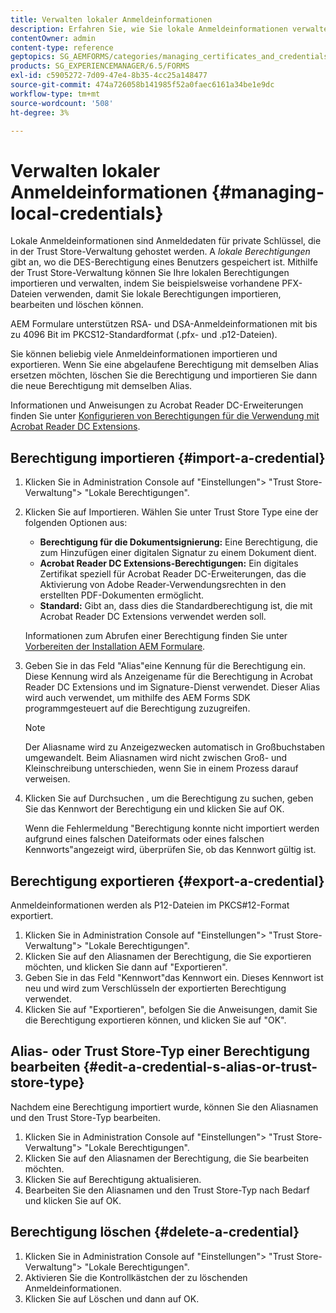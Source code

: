 ```yaml
---
title: Verwalten lokaler Anmeldeinformationen
description: Erfahren Sie, wie Sie lokale Anmeldeinformationen verwalten.
contentOwner: admin
content-type: reference
geptopics: SG_AEMFORMS/categories/managing_certificates_and_credentials
products: SG_EXPERIENCEMANAGER/6.5/FORMS
exl-id: c5905272-7d09-47e4-8b35-4cc25a148477
source-git-commit: 474a726058b141985f52a0faec6161a34be1e9dc
workflow-type: tm+mt
source-wordcount: '508'
ht-degree: 3%

---
```


# Verwalten lokaler Anmeldeinformationen {#managing-local-credentials}

Lokale Anmeldeinformationen sind Anmeldedaten für private Schlüssel, die in der Trust Store-Verwaltung gehostet werden. A *lokale Berechtigungen* gibt an, wo die DES-Berechtigung eines Benutzers gespeichert ist. Mithilfe der Trust Store-Verwaltung können Sie Ihre lokalen Berechtigungen importieren und verwalten, indem Sie beispielsweise vorhandene PFX-Dateien verwenden, damit Sie lokale Berechtigungen importieren, bearbeiten und löschen können.

AEM Formulare unterstützen RSA- und DSA-Anmeldeinformationen mit bis zu 4096 Bit im PKCS12-Standardformat (.pfx- und .p12-Dateien).

Sie können beliebig viele Anmeldeinformationen importieren und exportieren. Wenn Sie eine abgelaufene Berechtigung mit demselben Alias ersetzen möchten, löschen Sie die Berechtigung und importieren Sie dann die neue Berechtigung mit demselben Alias.

Informationen und Anweisungen zu Acrobat Reader DC-Erweiterungen finden Sie unter [Konfigurieren von Berechtigungen für die Verwendung mit Acrobat Reader DC Extensions](/help/forms/using/admin-help/configuring-credentials-acrobat-reader-dc.md#configuring-credentials-for-use-with-acrobat-reader-dc-extensions).

## Berechtigung importieren {#import-a-credential}

1. Klicken Sie in Administration Console auf &quot;Einstellungen&quot;> &quot;Trust Store-Verwaltung&quot;> &quot;Lokale Berechtigungen&quot;.
1. Klicken Sie auf Importieren. Wählen Sie unter Trust Store Type eine der folgenden Optionen aus:

   * **Berechtigung für die Dokumentsignierung:** Eine Berechtigung, die zum Hinzufügen einer digitalen Signatur zu einem Dokument dient.
   * **Acrobat Reader DC Extensions-Berechtigungen:** Ein digitales Zertifikat speziell für Acrobat Reader DC-Erweiterungen, das die Aktivierung von Adobe Reader-Verwendungsrechten in den erstellten PDF-Dokumenten ermöglicht.
   * **Standard:** Gibt an, dass dies die Standardberechtigung ist, die mit Acrobat Reader DC Extensions verwendet werden soll.

   Informationen zum Abrufen einer Berechtigung finden Sie unter [Vorbereiten der Installation AEM Formulare](https://helpx.adobe.com/pdf/aem-forms/6-3/prepare-install-single-server.pdf).

1. Geben Sie in das Feld &quot;Alias&quot;eine Kennung für die Berechtigung ein. Diese Kennung wird als Anzeigename für die Berechtigung in Acrobat Reader DC Extensions und im Signature-Dienst verwendet. Dieser Alias wird auch verwendet, um mithilfe des AEM Forms SDK programmgesteuert auf die Berechtigung zuzugreifen.

   >[!NOTE]
   >
   >Der Aliasname wird zu Anzeigezwecken automatisch in Großbuchstaben umgewandelt. Beim Aliasnamen wird nicht zwischen Groß- und Kleinschreibung unterschieden, wenn Sie in einem Prozess darauf verweisen.

1. Klicken Sie auf Durchsuchen , um die Berechtigung zu suchen, geben Sie das Kennwort der Berechtigung ein und klicken Sie auf OK.

   Wenn die Fehlermeldung &quot;Berechtigung konnte nicht importiert werden aufgrund eines falschen Dateiformats oder eines falschen Kennworts&quot;angezeigt wird, überprüfen Sie, ob das Kennwort gültig ist.

## Berechtigung exportieren {#export-a-credential}

Anmeldeinformationen werden als P12-Dateien im PKCS#12-Format exportiert.

1. Klicken Sie in Administration Console auf &quot;Einstellungen&quot;> &quot;Trust Store-Verwaltung&quot;> &quot;Lokale Berechtigungen&quot;.
1. Klicken Sie auf den Aliasnamen der Berechtigung, die Sie exportieren möchten, und klicken Sie dann auf &quot;Exportieren&quot;.
1. Geben Sie in das Feld &quot;Kennwort&quot;das Kennwort ein. Dieses Kennwort ist neu und wird zum Verschlüsseln der exportierten Berechtigung verwendet.
1. Klicken Sie auf &quot;Exportieren&quot;, befolgen Sie die Anweisungen, damit Sie die Berechtigung exportieren können, und klicken Sie auf &quot;OK&quot;.

## Alias- oder Trust Store-Typ einer Berechtigung bearbeiten {#edit-a-credential-s-alias-or-trust-store-type}

Nachdem eine Berechtigung importiert wurde, können Sie den Aliasnamen und den Trust Store-Typ bearbeiten.

1. Klicken Sie in Administration Console auf &quot;Einstellungen&quot;> &quot;Trust Store-Verwaltung&quot;> &quot;Lokale Berechtigungen&quot;.
1. Klicken Sie auf den Aliasnamen der Berechtigung, die Sie bearbeiten möchten.
1. Klicken Sie auf Berechtigung aktualisieren.
1. Bearbeiten Sie den Aliasnamen und den Trust Store-Typ nach Bedarf und klicken Sie auf OK.

## Berechtigung löschen {#delete-a-credential}

1. Klicken Sie in Administration Console auf &quot;Einstellungen&quot;> &quot;Trust Store-Verwaltung&quot;> &quot;Lokale Berechtigungen&quot;.
1. Aktivieren Sie die Kontrollkästchen der zu löschenden Anmeldeinformationen.
1. Klicken Sie auf Löschen und dann auf OK.
